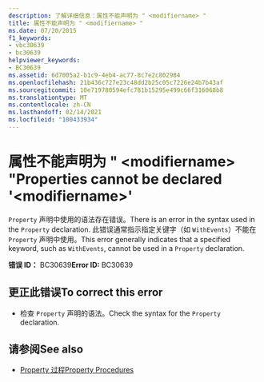 ```yaml
---
description: 了解详细信息：属性不能声明为 " <modifiername> "
title: 属性不能声明为 " <modifiername> "
ms.date: 07/20/2015
f1_keywords:
- vbc30639
- bc30639
helpviewer_keywords:
- BC30639
ms.assetid: 6d7005a2-b1c9-4eb4-ac77-8c7e2c802984
ms.openlocfilehash: 21b436c727e23c48dd2b25c05c7226e24b7b43af
ms.sourcegitcommit: 10e719780594efc781b15295e499c66f316068b8
ms.translationtype: MT
ms.contentlocale: zh-CN
ms.lasthandoff: 02/14/2021
ms.locfileid: "100433934"
---
```

# <a name="properties-cannot-be-declared-modifiername"></a><span data-ttu-id="47218-103">属性不能声明为 " \<modifiername> "</span><span class="sxs-lookup"><span data-stu-id="47218-103">Properties cannot be declared '\<modifiername>'</span></span>

<span data-ttu-id="47218-104">`Property` 声明中使用的语法存在错误。</span><span class="sxs-lookup"><span data-stu-id="47218-104">There is an error in the syntax used in the `Property` declaration.</span></span> <span data-ttu-id="47218-105">此错误通常指示指定关键字（如 `WithEvents`）不能在 `Property` 声明中使用。</span><span class="sxs-lookup"><span data-stu-id="47218-105">This error generally indicates that a specified keyword, such as `WithEvents`, cannot be used in a `Property` declaration.</span></span>  
  
 <span data-ttu-id="47218-106">**错误 ID：** BC30639</span><span class="sxs-lookup"><span data-stu-id="47218-106">**Error ID:** BC30639</span></span>  
  
## <a name="to-correct-this-error"></a><span data-ttu-id="47218-107">更正此错误</span><span class="sxs-lookup"><span data-stu-id="47218-107">To correct this error</span></span>  
  
- <span data-ttu-id="47218-108">检查 `Property` 声明的语法。</span><span class="sxs-lookup"><span data-stu-id="47218-108">Check the syntax for the `Property` declaration.</span></span>  
  
## <a name="see-also"></a><span data-ttu-id="47218-109">请参阅</span><span class="sxs-lookup"><span data-stu-id="47218-109">See also</span></span>

- [<span data-ttu-id="47218-110">Property 过程</span><span class="sxs-lookup"><span data-stu-id="47218-110">Property Procedures</span></span>](../programming-guide/language-features/procedures/property-procedures.md)
